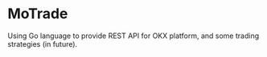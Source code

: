 # MoTrade
Using Go language to provide REST API for OKX platform, and some trading strategies (in future).
